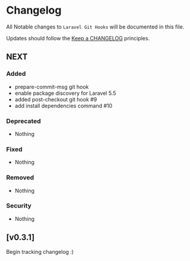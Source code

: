# Changelog

All Notable changes to `Laravel Git Hooks` will be documented in this file.

Updates should follow the [Keep a CHANGELOG](http://keepachangelog.com/) principles.

## NEXT

### Added
- prepare-commit-msg git hook
- enable package discovery for Laravel 5.5
- added post-checkout git hook #9
- add install dependencies command #10

### Deprecated
- Nothing

### Fixed
- Nothing

### Removed
- Nothing

### Security
- Nothing

## [v0.3.1]

Begin tracking changelog :)
